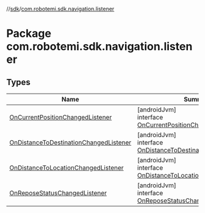 //[sdk](../../index.md)/[com.robotemi.sdk.navigation.listener](index.md)

# Package com.robotemi.sdk.navigation.listener

## Types

| Name | Summary |
|---|---|
| [OnCurrentPositionChangedListener](-on-current-position-changed-listener/index.md) | [androidJvm]<br>interface [OnCurrentPositionChangedListener](-on-current-position-changed-listener/index.md) |
| [OnDistanceToDestinationChangedListener](-on-distance-to-destination-changed-listener/index.md) | [androidJvm]<br>interface [OnDistanceToDestinationChangedListener](-on-distance-to-destination-changed-listener/index.md) |
| [OnDistanceToLocationChangedListener](-on-distance-to-location-changed-listener/index.md) | [androidJvm]<br>interface [OnDistanceToLocationChangedListener](-on-distance-to-location-changed-listener/index.md) |
| [OnReposeStatusChangedListener](-on-repose-status-changed-listener/index.md) | [androidJvm]<br>interface [OnReposeStatusChangedListener](-on-repose-status-changed-listener/index.md) |
